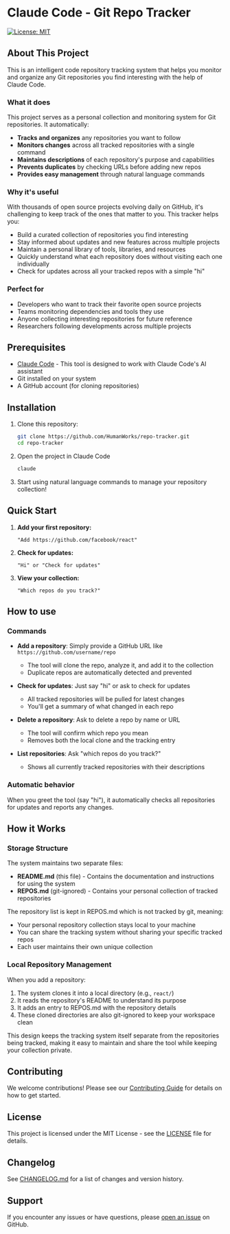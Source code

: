 # Claude Code - Git Repo Tracker

[![License: MIT](https://img.shields.io/badge/License-MIT-yellow.svg)](https://opensource.org/licenses/MIT)

## About This Project

This is an intelligent code repository tracking system that helps you monitor and organize any Git repositories you find interesting with the help of Claude Code.

### What it does

This project serves as a personal collection and monitoring system for Git repositories. It automatically:

- **Tracks and organizes** any repositories you want to follow
- **Monitors changes** across all tracked repositories with a single command
- **Maintains descriptions** of each repository's purpose and capabilities
- **Prevents duplicates** by checking URLs before adding new repos
- **Provides easy management** through natural language commands

### Why it's useful

With thousands of open source projects evolving daily on GitHub, it's challenging to keep track of the ones that matter to you. This tracker helps you:

- Build a curated collection of repositories you find interesting
- Stay informed about updates and new features across multiple projects
- Maintain a personal library of tools, libraries, and resources
- Quickly understand what each repository does without visiting each one individually
- Check for updates across all your tracked repos with a simple "hi"

### Perfect for

- Developers who want to track their favorite open source projects
- Teams monitoring dependencies and tools they use
- Anyone collecting interesting repositories for future reference
- Researchers following developments across multiple projects

## Prerequisites

- [Claude Code](https://claude.ai/code) - This tool is designed to work with Claude Code's AI assistant
- Git installed on your system
- A GitHub account (for cloning repositories)

## Installation

1. Clone this repository:
   ```bash
   git clone https://github.com/HumanWorks/repo-tracker.git
   cd repo-tracker
   ```

2. Open the project in Claude Code
   ```bash
   claude
   ```

3. Start using natural language commands to manage your repository collection!

## Quick Start

1. **Add your first repository:**
   ```
   "Add https://github.com/facebook/react"
   ```

2. **Check for updates:**
   ```
   "Hi" or "Check for updates"
   ```

3. **View your collection:**
   ```
   "Which repos do you track?"
   ```

## How to use

### Commands

- **Add a repository**: Simply provide a GitHub URL like `https://github.com/username/repo`
  - The tool will clone the repo, analyze it, and add it to the collection
  - Duplicate repos are automatically detected and prevented

- **Check for updates**: Just say "hi" or ask to check for updates
  - All tracked repositories will be pulled for latest changes
  - You'll get a summary of what changed in each repo

- **Delete a repository**: Ask to delete a repo by name or URL
  - The tool will confirm which repo you mean
  - Removes both the local clone and the tracking entry

- **List repositories**: Ask "which repos do you track?"
  - Shows all currently tracked repositories with their descriptions

### Automatic behavior

When you greet the tool (say "hi"), it automatically checks all repositories for updates and reports any changes.

## How it Works

### Storage Structure

The system maintains two separate files:

- **README.md** (this file) - Contains the documentation and instructions for using the system
- **REPOS.md** (git-ignored) - Contains your personal collection of tracked repositories

The repository list is kept in REPOS.md which is not tracked by git, meaning:
- Your personal repository collection stays local to your machine
- You can share the tracking system without sharing your specific tracked repos
- Each user maintains their own unique collection

### Local Repository Management

When you add a repository:
1. The system clones it into a local directory (e.g., `react/`)
2. It reads the repository's README to understand its purpose
3. It adds an entry to REPOS.md with the repository details
4. These cloned directories are also git-ignored to keep your workspace clean

This design keeps the tracking system itself separate from the repositories being tracked, making it easy to maintain and share the tool while keeping your collection private.

## Contributing

We welcome contributions! Please see our [Contributing Guide](CONTRIBUTING.md) for details on how to get started.

## License

This project is licensed under the MIT License - see the [LICENSE](LICENSE) file for details.

## Changelog

See [CHANGELOG.md](CHANGELOG.md) for a list of changes and version history.

## Support

If you encounter any issues or have questions, please [open an issue](https://github.com/HumanWorks/repo-tracker/issues) on GitHub.
